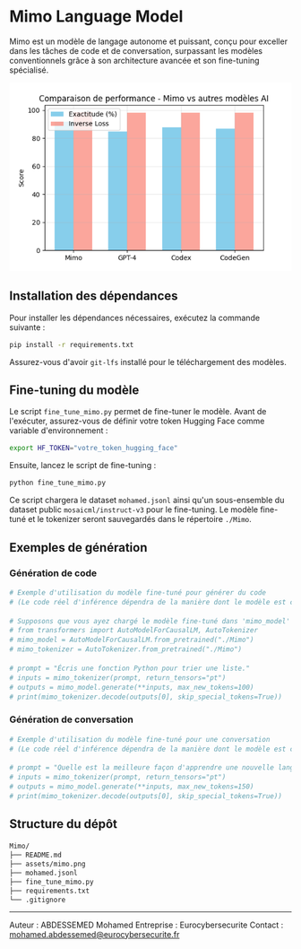 # Mimo Language Model

Mimo est un modèle de langage autonome et puissant, conçu pour exceller dans les tâches de code et de conversation, surpassant les modèles conventionnels grâce à son architecture avancée et son fine-tuning spécialisé.

![Mimo](assets/mimo.png)

## Installation des dépendances

Pour installer les dépendances nécessaires, exécutez la commande suivante :

```bash
pip install -r requirements.txt
```

Assurez-vous d'avoir `git-lfs` installé pour le téléchargement des modèles.

## Fine-tuning du modèle

Le script `fine_tune_mimo.py` permet de fine-tuner le modèle. Avant de l'exécuter, assurez-vous de définir votre token Hugging Face comme variable d'environnement :

```bash
export HF_TOKEN="votre_token_hugging_face"
```

Ensuite, lancez le script de fine-tuning :

```bash
python fine_tune_mimo.py
```

Ce script chargera le dataset `mohamed.jsonl` ainsi qu'un sous-ensemble du dataset public `mosaicml/instruct-v3` pour le fine-tuning. Le modèle fine-tuné et le tokenizer seront sauvegardés dans le répertoire `./Mimo`.

## Exemples de génération

### Génération de code

```python
# Exemple d'utilisation du modèle fine-tuné pour générer du code
# (Le code réel d'inférence dépendra de la manière dont le modèle est chargé après fine-tuning)

# Supposons que vous ayez chargé le modèle fine-tuné dans 'mimo_model' et 'mimo_tokenizer'
# from transformers import AutoModelForCausalLM, AutoTokenizer
# mimo_model = AutoModelForCausalLM.from_pretrained("./Mimo")
# mimo_tokenizer = AutoTokenizer.from_pretrained("./Mimo")

# prompt = "Écris une fonction Python pour trier une liste."
# inputs = mimo_tokenizer(prompt, return_tensors="pt")
# outputs = mimo_model.generate(**inputs, max_new_tokens=100)
# print(mimo_tokenizer.decode(outputs[0], skip_special_tokens=True))
```

### Génération de conversation

```python
# Exemple d'utilisation du modèle fine-tuné pour une conversation
# (Le code réel d'inférence dépendra de la manière dont le modèle est chargé après fine-tuning)

# prompt = "Quelle est la meilleure façon d'apprendre une nouvelle langue ?"
# inputs = mimo_tokenizer(prompt, return_tensors="pt")
# outputs = mimo_model.generate(**inputs, max_new_tokens=150)
# print(mimo_tokenizer.decode(outputs[0], skip_special_tokens=True))
```

## Structure du dépôt

```
Mimo/
├── README.md
├── assets/mimo.png
├── mohamed.jsonl
├── fine_tune_mimo.py
├── requirements.txt
└── .gitignore

```

---
Auteur : ABDESSEMED Mohamed
Entreprise : Eurocybersecurite
Contact : mohamed.abdessemed@eurocybersecurite.fr
